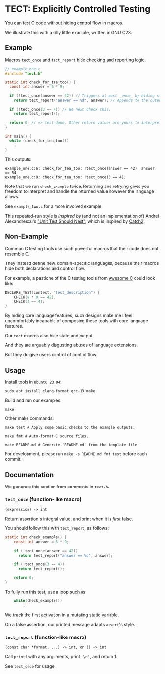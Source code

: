 [//]: # (WARNING: We generate README.md from README.template.md.)
[//]: # (Do not edit README.md directly.)

# TECT: Explicitly Controlled Testing

You can test C code without hiding control flow in macros.

We illustrate this with a silly little example, written in GNU C23.

## Example

Macros `tect_once` and `tect_report` hide checking and reporting logic.

[//]: # (Replace "SCRIPT_*" with generated content)

```c
// example_one.c
#include "tect.h"

static int check_for_tea_too() {
  const int answer = 6 * 9;

  if (!tect_once(answer == 42)) // Triggers at most _once_ by hiding state.
    return tect_report("answer == %d", answer); // Appends to the output log.

  if (!tect_once(3 == 4)) // We next check this.
    return tect_report();

  return 0; // => test done. Other return values are yours to interpret.
}

int main() {
  while (check_for_tea_too())
    ;
}
```

This outputs:

```text
example_one.c:6: check_for_tea_too: !tect_once(answer == 42); answer == 54
example_one.c:9: check_for_tea_too: !tect_once(3 == 4); 
```

Note that we run `check_example` twice.
Returning and retrying gives you freedom to interpret and handle the returned
value however the language allows.

See `example_two.c` for a more involved example.

This repeated-run style is _inspired by_ (and not an implementation of)
Andrei Alexandrescu's
["Unit Test Should Nest"](https://youtu.be/trGJsOcA4hY?t=2887),
which is inspired by
[Catch2](https://github.com/catchorg/Catch2).

## Non-Example

Common C testing tools use such powerful macros that their code does not
resemble C.

They instead define new, domain-specific languages, because their macros
hide both declarations and control flow.

For example, a pastiche of the C testing tools from
[Awesome C](https://github.com/oz123/awesome-c#testing)
could look like:

```c
DECLARE_TEST(context, "test_description") {
    CHECK(6 * 9 == 42);
    CHECK(3 == 4);
}

```

By hiding core language features, such designs make me I feel uncomfortably
incapable of composing these tools with core language features.

Our `tect` macros also hide state and output.

And they are arguably disgusting abuses of language extensions.

But they do give users control of control flow.

## Usage

Install tools in `Ubuntu 23.04`:

```shell
sudo apt install clang-format gcc-13 make

```

Build and run our examples:

```shell
make

```

Other make commands:

```shell
make test # Apply some basic checks to the example outputs.

make fmt # Auto-format C source files.

make README.md # Generate `README.md` from the template file.

```

For development, please run `make -s README.md fmt test` before each commit.

## Documentation

We generate this section from comments in `tect.h`.

[//]: # (Append in-source documentation below)

### `tect_once` (function-like macro)

`(expression) -> int`

Return assertion's integral value, and print when it is _first_ false.

You should follow this with `tect_report`, as follows:

```c
static int check_example() {
    const int answer = 6 * 9;

    if (!tect_once(answer == 42))
      return tect_report("answer == %d", answer);

    if (!tect_once(3 == 4))
      return tect_report();

    return 0;
}
```

To fully run this test, use a loop such as:

```c
    while(check_example())
        ;
```

We track the first activation in a mutating static variable.

On a false assertion, our printed message adapts `assert`'s style.

### `tect_report` (function-like macro)

`(const char *format, ...) -> int, or () -> int`

Call `printf` with any arguments, print `'\n'`, and return 1.

See `tect_once` for usage.

[//]: # (Avoid trailing newlines)
